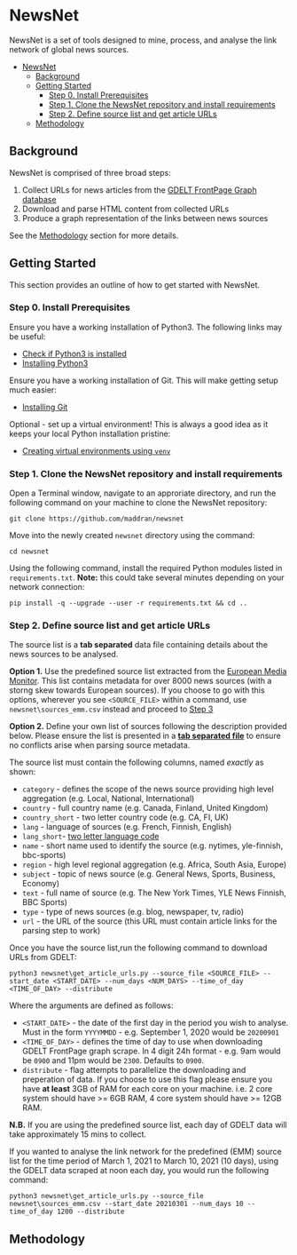 # NewsNet

NewsNet is a set of tools designed to mine, process, and analyse the link network of global news sources.

- [NewsNet](#newsnet)
  * [Background](#background)
  * [Getting Started](#getting-started)
    + [Step 0. Install Prerequisites](#step-0-install-prerequisites)
    + [Step 1. Clone the NewsNet repository and install requirements](#step-1-clone-the-newsnet-repository-and-install-requirements)
    + [Step 2. Define source list and get article URLs](#step-2-define-source-list-and-get-article-urls)
  * [Methodology](#methodology)

## Background

NewsNet is comprised of three broad steps:

1. Collect URLs for news articles from the [GDELT FrontPage Graph database](https://blog.gdeltproject.org/announcing-gdelt-global-frontpage-graph-gfg/)
2. Download and parse HTML content from collected URLs
3. Produce a graph representation of the links between news sources

See the [Methodology](#-methodology) section for more details.

## Getting Started

This section provides an outline of how to get started with NewsNet.

### Step 0. Install Prerequisites

Ensure you have a working installation of Python3. The following links may be useful:

* [Check if Python3 is installed](https://phoenixnap.com/kb/check-python-version)
* [Installing Python3](https://realpython.com/installing-python/)

Ensure you have a working installation of Git. This will make getting setup much easier:

* [Installing Git](https://git-scm.com/book/en/v2/Getting-Started-Installing-Git)

Optional - set up a virtual environment! This is always a good idea as it keeps your local Python installation pristine:

* [Creating virtual environments using `venv`](https://docs.python.org/3/library/venv.html)

### Step 1. Clone the NewsNet repository and install requirements

Open a Terminal window, navigate to an approriate directory, and run the following command on your machine to clone the NewsNet repository:

`git clone https://github.com/maddran/newsnet`

Move into the newly created `newsnet` directory using the command:

`cd newsnet`

Using the following command, install the required Python modules listed in `requirements.txt`. **Note:** this could take several minutes depending on your network connection:

`pip install -q --upgrade --user -r requirements.txt && cd ..`

### Step 2. Define source list and get article URLs

The source list is a **tab separated** data file containing details about the news sources to be analysed. 

**Option 1.** Use the predefined source list extracted from the [European Media Monitor](https://emm.newsbrief.eu/NewsBrief/sourceslist/en/list.html). This list contains metadata for over 8000 news sources (with a storng skew towards European sources). If you choose to go with this options, wherever you see `<SOURCE_FILE>` within a command, use `newsnet\sources_emm.csv` instead and proceed to [Step 3](#-step-3)

**Option 2.** Define your own list of sources following the description provided below. Please ensure the list is presented in a **[tab separated file](https://en.wikipedia.org/wiki/Tab-separated_values)** to ensure no conflicts arise when parsing source metadata.

The source list must contain the following columns, named *exactly* as shown:

* `category` - defines the scope of the news source providing high level aggregation (e.g. Local, National, International)
* `country` - full country name (e.g. Canada, Finland, United Kingdom)
* `country_short` - two letter country code (e.g. CA, FI, UK)
* `lang` - language of sources (e.g. French, Finnish, English)
* `lang_short`- [two letter language code](https://en.wikipedia.org/wiki/List_of_ISO_639-1_codes)
* `name` - short name used to identify the source (e.g. nytimes, yle-finnish, bbc-sports)
* `region` - high level regional aggregation (e.g. Africa, South Asia, Europe)
* `subject` - topic of news source (e.g. General News, Sports, Business, Economy)
* `text` - full name of source (e.g. The New York Times, YLE News Finnish, BBC Sports)
* `type` - type of news sources (e.g. blog, newspaper, tv, radio)
* `url` - the URL of the source (this URL must contain article links for the parsing step to work)

Once you have the source list,run the following command to download URLs from GDELT:

`python3 newsnet\get_article_urls.py --source_file <SOURCE_FILE> --start_date <START_DATE> --num_days <NUM_DAYS> --time_of_day <TIME_OF_DAY> --distribute`

Where the arguments are defined as follows:

* `<START_DATE>` - the date of the first day in the period you wish to analyse. Must in the form `YYYYMMDD` - e.g. September 1, 2020 would be `20200901`
* `<TIME_OF_DAY>` - defines the time of day to use when downloading GDELT FrontPage graph scrape. In 4 digit 24h format - e.g. 9am would be `0900` and 11pm would be `2300`. Defaults to `0900`.
* `distribute` - flag attempts to parallelize the downloading and preperation of data. If you choose to use this flag please ensure you have **at least** 3GB of RAM for each core on your machine. i.e. 2 core system should have >= 6GB RAM,  4 core system should have >= 12GB RAM.

**N.B.** If you are using the predefined source list, each day of GDELT data will take approximately 15 mins to collect.

If you wanted to analyse the link network for the predefined (EMM) source list for the time period of March 1, 2021 to March 10, 2021 (10 days), using the GDELT data scraped at noon each day, you would run the following command:

`python3 newsnet\get_article_urls.py --source_file newsnet\sources_emm.csv --start_date 20210301 --num_days 10 --time_of_day 1200 --distribute`

## Methodology

